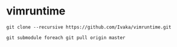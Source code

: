 # vimruntime
`git clone --recursive https://github.com/Ivaka/vimruntime.git`

`git submodule foreach git pull origin master`
